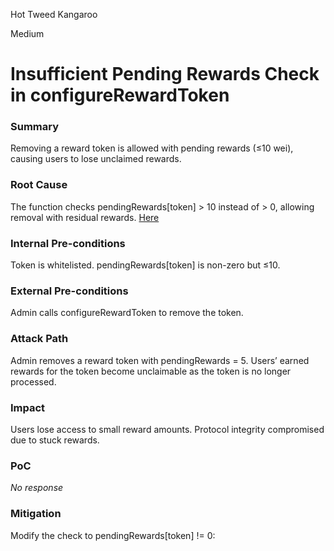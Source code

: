 Hot Tweed Kangaroo

Medium

# Insufficient Pending Rewards Check in configureRewardToken

### Summary

Removing a reward token is allowed with pending rewards (≤10 wei), causing users to lose unclaimed rewards.

### Root Cause

The function checks pendingRewards[token] > 10 instead of > 0, allowing removal with residual rewards. [Here](https://github.com/sherlock-audit/2025-03-symm-io-stacking/blob/main/token/contracts/staking/SymmStaking.sol#L320)

### Internal Pre-conditions

Token is whitelisted.
pendingRewards[token] is non-zero but ≤10.

### External Pre-conditions

Admin calls configureRewardToken to remove the token.

### Attack Path

Admin removes a reward token with pendingRewards = 5.
Users’ earned rewards for the token become unclaimable as the token is no longer processed.

### Impact

Users lose access to small reward amounts.
Protocol integrity compromised due to stuck rewards.

### PoC

_No response_

### Mitigation

Modify the check to pendingRewards[token] != 0: